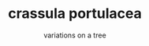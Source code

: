 ---
title: crassula portulacea
subtitle: variations on a tree
layout: post
design: raphael
version: 0.10.0
customJS:
- lib: raphael
- file: jade.js
---